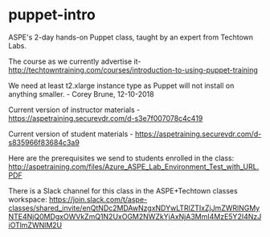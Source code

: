 # puppet-intro
ASPE's 2-day hands-on Puppet class, taught by an expert from Techtown Labs.

The course as we currently advertise it- http://techtowntraining.com/courses/introduction-to-using-puppet-training

We need at least t2.xlarge instance type as Puppet will not install on anything smaller. - Corey Brune, 12-10-2018

Current version of instructor materials - https://aspetraining.securevdr.com/d-s3e7f007078c4c419

Current version of student materials - https://aspetraining.securevdr.com/d-s835966f83684c3a9

Here are the prerequisites we send to students enrolled in the class: http://aspetraining.com/files/Azure_ASPE_Lab_Environment_Test_with_URL.PDF

There is a Slack channel for this class in the ASPE+Techtown classes workspace: https://join.slack.com/t/aspe-classes/shared_invite/enQtNDc2MDAwNzgxNDYwLTRlZTIxZjJmZWRlNGMyNTE4NjQ0MDgxOWVkZmQ1N2UxOGM2NWZkYjAxNjA3MmI4MzE5Y2I4NzJiOTlmZWNlM2U
